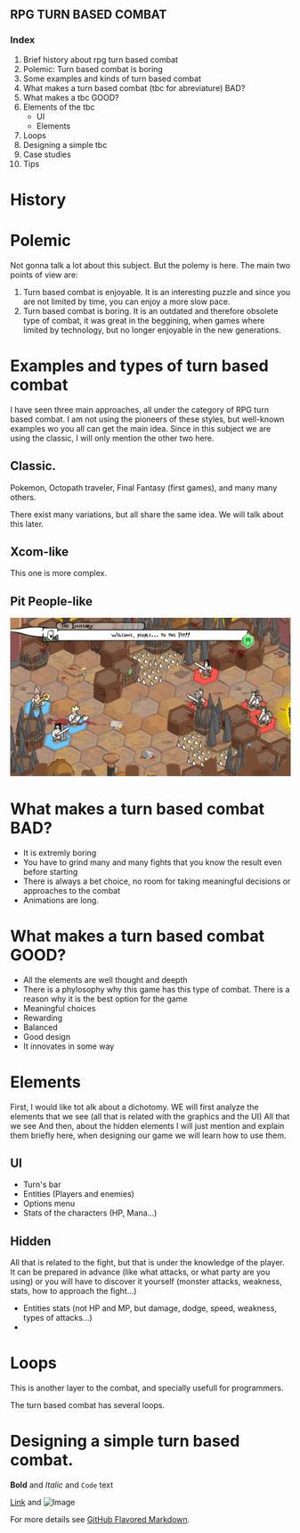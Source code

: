 ## RPG TURN BASED COMBAT


### Index
1. Brief history about rpg turn based combat
2. Polemic: Turn based combat is boring
3. Some examples and kinds of turn based combat
4. What makes a turn based combat (tbc for abreviature) BAD?
5. What makes a tbc GOOD?
6. Elements of the tbc
   - UI 
   - Elements
7. Loops
8. Designing a simple tbc
9. Case studies
10. Tips

# History

# Polemic
Not gonna talk a lot about this subject. But the polemy is here. 
The main two points of view are:
1. Turn based combat is enjoyable. It is an interesting puzzle and since you are not limited by time, you can enjoy a more slow pace.
2. Turn based combat is boring. It is an outdated and therefore obsolete type of combat, it was great in the beggining, when games where limited by technology, but no longer enjoyable in the new generations.


# Examples and types of turn based combat
I have seen three main approaches, all under the category of RPG turn based combat. I am not using the pioneers of these styles, but well-known examples wo you all can get the main idea.
Since in this subject we are using the classic, I will only mention the other two here.

## Classic.
Pokemon, Octopath traveler, Final Fantasy (first games), and many many others.



There exist many variations, but all share the same idea. We will talk about this later.

## Xcom-like
This one is more complex.

## Pit People-like
![PitPeople.png](https://github.com/WittIsHere/RPG-Turn-Based-Combat/blob/main/docs/images/PitPeople.png)

# What makes a turn based combat BAD?
 - It is extremly boring
 - You have to grind many and many fights that you know the result even before starting
 - There is always a bet choice, no room for taking meaningful decisions or approaches to the combat
 - Animations are long.

# What makes a turn based combat GOOD?
- All the elements are well thought and deepth
- There is a phylosophy why this game has this type of combat. There is a reason why it is the best option for the game
- Meaningful choices
- Rewarding
- Balanced
- Good design
- It innovates in some way

# Elements
First, I would like tot alk about a dichotomy. WE will first analyze the elements that we see (all that is related with the graphics and the UI) All that we see
And then, about the hidden elements
I will just mention and explain them briefly here, when designing our game we will learn how to use them.

## UI
- Turn's bar
- Entities (Players and enemies)
- Options menu
- Stats of the characters (HP, Mana...)

## Hidden
All that is related to the fight, but that is under the knowledge of the player. It can be prepared in advance (like what attacks, or what party are you using) or you will have to discover it yourself (monster attacks, weakness, stats, how to approach the fight...)

- Entities stats (not HP and MP, but damage, dodge, speed, weakness, types of attacks...)
- 


# Loops
This is another layer to the combat, and specially usefull for programmers.

The turn based combat has several loops.

# Designing a simple turn based combat.







**Bold** and _Italic_ and `Code` text

[Link](url) and ![Image](src)

For more details see [GitHub Flavored Markdown](https://guides.github.com/features/mastering-markdown/).

